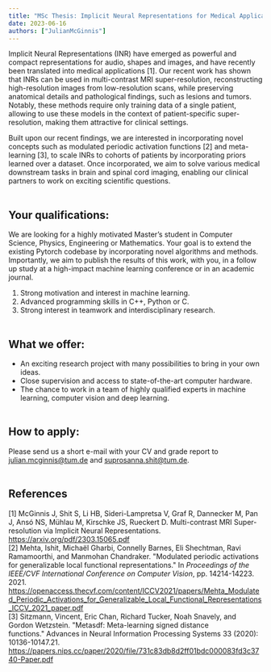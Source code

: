 ```yaml
---
title: "MSc Thesis: Implicit Neural Representations for Medical Applications"
date: 2023-06-16
authors: ["JulianMcGinnis"]
---
```

 
Implicit Neural Representations (INR) have emerged as powerful and compact representations for audio, shapes and images, and have recently been translated into medical applications [1].
Our recent work has shown that INRs can be used in multi-contrast MRI super-resolution, reconstructing high-resolution images from low-resolution scans, while preserving anatomical details and pathological findings, such as lesions and tumors. Notably, these methods require only training data of a single patient, allowing to use these models in the context of patient-specific super-resolution, making them attractive for clinical settings.

Built upon our recent findings, we are interested in incorporating novel concepts such as modulated periodic activation functions [2] and meta-learning [3], to scale INRs to cohorts of patients by incorporating priors learned over a dataset. Once incorporated, we aim to solve various medical downstream tasks in brain and spinal cord imaging, enabling our clinical partners to work on exciting scientific questions.
<br/><br/> 
 
## Your qualifications:
We are looking for a highly motivated Master’s student in Computer Science, Physics, Engineering or Mathematics. Your goal is to extend the existing Pytorch codebase by incorporating novel algorithms and methods. Importantly, we aim to publish the results of this work, with you, in a follow up study at a high-impact machine learning conference or in an academic journal.

1. Strong motivation and interest in machine learning.
2. Advanced programming skills in C++, Python or C.
3. Strong interest in teamwork and interdisciplinary research.
<br/><br/>

## What we offer:
- An exciting research project with many possibilities to bring in your own ideas.
- Close supervision and access to state-of-the-art computer hardware.
- The chance to work in a team of highly qualified experts in machine learning, computer vision and deep learning.
<br/><br/>

## How to apply:
Please send us a short e-mail with your CV and grade report to julian.mcginnis@tum.de and suprosanna.shit@tum.de. 
<br/><br/>

## References
[1] McGinnis J, Shit S, Li HB, Sideri-Lampretsa V, Graf R, Dannecker M, Pan J, Ansó NS, Mühlau M, Kirschke JS, Rueckert D. Multi-contrast MRI Super-resolution via Implicit Neural Representations. https://arxiv.org/pdf/2303.15065.pdf </br>
[2] Mehta, Ishit, Michaël Gharbi, Connelly Barnes, Eli Shechtman, Ravi Ramamoorthi, and Manmohan Chandraker. "Modulated periodic activations for generalizable local functional representations." In *Proceedings of the IEEE/CVF International Conference on Computer Vision*, pp. 14214-14223. 2021. https://openaccess.thecvf.com/content/ICCV2021/papers/Mehta_Modulated_Periodic_Activations_for_Generalizable_Local_Functional_Representations_ICCV_2021_paper.pdf </br>
[3]  Sitzmann, Vincent, Eric Chan, Richard Tucker, Noah Snavely, and Gordon Wetzstein. "Metasdf: Meta-learning signed distance functions." Advances in Neural Information Processing Systems 33 (2020): 10136-10147.21. https://papers.nips.cc/paper/2020/file/731c83db8d2ff01bdc000083fd3c3740-Paper.pdf </br>